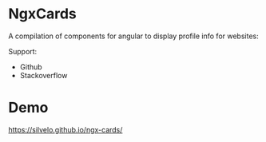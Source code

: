 # NgxCards

A compilation of components for angular to display profile info for websites:

Support:

- Github
- Stackoverflow

# Demo

https://silvelo.github.io/ngx-cards/
